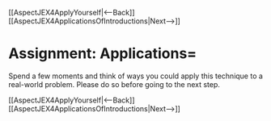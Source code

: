 [[AspectJEX4ApplyYourself|<--Back]] [[AspectJEX4ApplicationsOfIntroductions|Next-->]]

# Assignment: Applications=
Spend a few moments and think of ways you could apply this technique to a real-world problem. Please do so before going to the next step.

[[AspectJEX4ApplyYourself|<--Back]] [[AspectJEX4ApplicationsOfIntroductions|Next-->]]